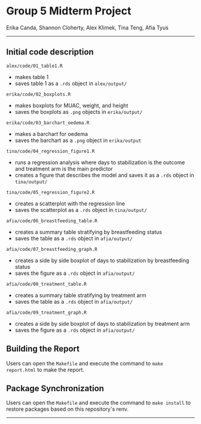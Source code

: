 # Group 5 Midterm Project

Erika Canda, Shannon Cloherty, Alex Klimek, Tina Teng, Afia Tyus

------------------------------------------------------------------------

## Initial code description

`alex/code/01_table1.R`
  - makes table 1
  - saves table 1 as a `.rds` object in `alex/output/`

`erika/code/02_boxplots.R`
  - makes boxplots for MUAC, weight, and height
  - saves the boxplots as `.png` objects in `erika/output/`

`erika/code/03_barchart_oedema.R`
  - makes a barchart for oedema
  - saves the barchart as a `.png` object in `erika/output`

`tina/code/04_regression_figure1.R`
  - runs a regression analysis where days to stabilization is the outcome and 
    treatment arm is the main predictor
  - creates a figure that describes the model and saves it as a `.rds` object
    in `tina/output/`
  
`tina/code/05_regression_figure2.R`
  - creates a scatterplot with the regression line
  - saves the scatterplot as a `.rds` object in `tina/output/`
  
`afia/code/06_breastfeeding_table.R`
  - creates a summary table stratifying by breastfeeding status
  - saves the table as a `.rds` object in `afia/output/`
  
`afia/code/07_breastfeeding_graph.R`
  - creates a side by side boxplot of days to stabilization by breastfeeding
    status
  - saves the figure as a `.rds` object in `afia/output/`
  
`afia/code/08_treatment_table.R`
  - creates a summary table stratifying by treatment arm
  - saves the table as a `.rds` object in `afia/output/`
  
`afia/code/09_treatment_graph.R`
  - creates a side by side boxplot of days to stabilization by treatment arm
  - saves the figure as a `.rds` object in `afia/output/`
  
## Building the Report

Users can open the `Makefile` and execute the command to `make report.html` to make the report.

## Package Synchronization

Users can open the `Makefile` and execute the command to `make install` to restore packages based on this repository's renv.

------------------------------------------------------------------------

